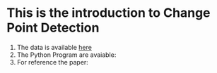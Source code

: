 # This is the introduction to Change Point Detection
1. The data is available [here](SNP500INDEX.csv)
2. The Python Program are avaiable:
3. For reference the paper:
